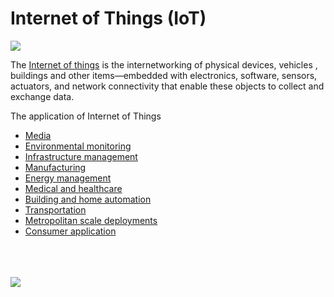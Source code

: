 # Internet of Things (IoT)

![](https://github.com/Raydivine/IoT-of-Modern-Agriculture/blob/master/Doc/Image/Agriculture/internet-of-things.jpg)

The [Internet of things](https://en.wikipedia.org/wiki/Internet_of_things) is the internetworking of physical devices, vehicles , buildings and other items—embedded with electronics, software, sensors, actuators, and network connectivity that enable these objects to collect and exchange data.

The application of Internet of Things
* [Media](https://en.wikipedia.org/wiki/Internet_of_things#Media)
* [Environmental monitoring](https://en.wikipedia.org/wiki/Internet_of_things#Environmental_monitoring)
* [Infrastructure management](https://en.wikipedia.org/wiki/Internet_of_things#Infrastructure_management)
* [Manufacturing](https://en.wikipedia.org/wiki/Internet_of_things#Manufacturing)
* [Energy management](https://en.wikipedia.org/wiki/Internet_of_things#Energy_management)
* [Medical and healthcare](Medical_and_healthcare)
* [Building and home automation](https://en.wikipedia.org/wiki/Internet_of_things#Building_and_home_automation)
* [Transportation](https://en.wikipedia.org/wiki/Internet_of_things#Transportation)
* [Metropolitan scale deployments](https://en.wikipedia.org/wiki/Internet_of_things#Metropolitan_scale_deployments)
* [Consumer application](https://en.wikipedia.org/wiki/Internet_of_things#Consumer_application)
<br/>
<br/>
<br/>
<img src="https://github.com/Raydivine/IoT-for-Modern-Agriculture/blob/master/Doc/Image/Agriculture/IoT%20loop.png" />





